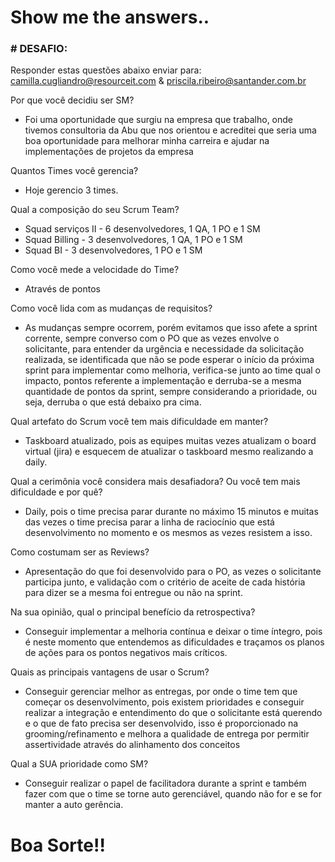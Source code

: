 # Show me the answers..

### # DESAFIO:

Responder estas questões abaixo enviar para: camilla.cugliandro@resourceit.com & priscila.ribeiro@santander.com.br

Por que você decidiu ser SM?
- Foi uma oportunidade que surgiu na empresa que trabalho, onde tivemos consultoria da Abu que nos orientou e acreditei que seria uma boa oportunidade para melhorar minha carreira e ajudar na implementações de projetos da empresa

Quantos Times você gerencia?
- Hoje gerencio 3 times.

Qual a composição do seu Scrum Team?
- Squad serviços II - 6 desenvolvedores, 1 QA, 1 PO e 1 SM
- Squad Billing - 3 desenvolvedores, 1 QA, 1 PO e 1 SM
- Squad BI - 3 desenvolvedores, 1 PO e 1 SM

Como você mede a velocidade do Time?
- Através de pontos

Como você lida com as mudanças de requisitos?
- As mudanças sempre ocorrem, porém evitamos que isso afete a sprint corrente, sempre converso com o PO que as vezes envolve o solicitante, para entender da urgência e necessidade da solicitação realizada, se identificada que não se pode esperar o início da próxima sprint para implementar como melhoria, verifica-se junto ao time qual o impacto, pontos referente a implementação e derruba-se a mesma quantidade de pontos da sprint, sempre considerando a prioridade, ou seja, derruba o que está debaixo pra cima.

Qual artefato do Scrum você tem mais dificuldade em manter?
- Taskboard atualizado, pois as equipes muitas vezes atualizam o board virtual (jira) e esquecem de atualizar o taskboard mesmo realizando a daily.

Qual a cerimônia você considera mais desafiadora? Ou você tem mais dificuldade e por quê?
- Daily, pois o time precisa parar durante no máximo 15 minutos e muitas das vezes o time precisa parar a linha de raciocínio que está desenvolvimento no momento e os mesmos as vezes resistem a isso.

Como costumam ser as Reviews? 
- Apresentação do que foi desenvolvido para o PO, as vezes o solicitante participa junto, e validação com o critério de aceite de cada história para dizer se a mesma foi entregue ou não na sprint.

Na sua opinião, qual o principal benefício da retrospectiva?
- Conseguir implementar a melhoria contínua e deixar o time íntegro, pois é neste momento que entendemos as dificuldades e traçamos os planos de ações para os pontos negativos mais críticos.

Quais as principais vantagens de usar o Scrum?
- Conseguir gerenciar melhor as entregas, por onde o time tem que começar os desenvolvimento, pois existem prioridades e conseguir realizar a integração e entendimento do que o solicitante está querendo e o que de fato precisa ser desenvolvido, isso é proporcionado na grooming/refinamento e melhora a qualidade de entrega por permitir assertividade através do alinhamento dos conceitos

Qual a SUA prioridade como SM?
- Conseguir realizar o papel de facilitadora durante a sprint e também fazer com que o time se torne auto gerenciável, quando não for e se for manter a auto gerência.

# Boa Sorte!!
